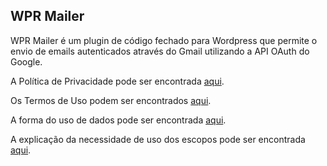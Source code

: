 ## WPR Mailer

WPR Mailer é um plugin de código fechado para Wordpress que permite o envio de emails autenticados através do Gmail utilizando a API OAuth do Google.

A Política de Privacidade pode ser encontrada [aqui](https://weltertech.github.io/WPRMailer/privacy).

Os Termos de Uso podem ser encontrados [aqui](https://weltertech.github.io/WPRMailer/privacy).

A forma do uso de dados pode ser encontrada [aqui](https://weltertech.github.io/WPRMailer/use).

A explicação da necessidade de uso dos escopos pode ser encontrada [aqui](https://weltertech.github.io/WPRMailer/explanation).
